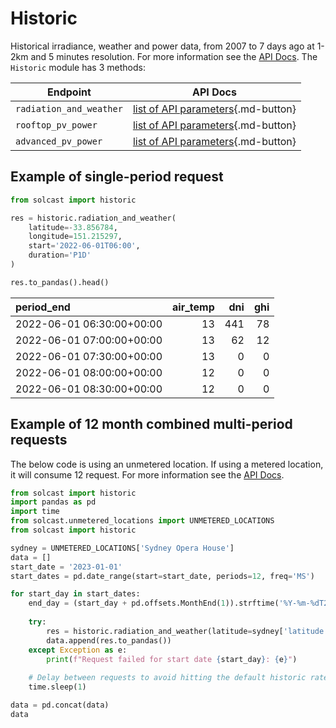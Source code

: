 # Historic

Historical irradiance, weather and power data, from 2007 to 7 days ago at 1-2km and 5 minutes resolution.
For more information see the [API Docs](https://docs.solcast.com.au/#36bffd5d-d2b5-4bc3-b757-855624432375). 
The `Historic` module has 3 methods:

| Endpoint                | API Docs                                                                                                |
|-------------------------|---------------------------------------------------------------------------------------------------------|
| `radiation_and_weather` | [list of API parameters](https://docs.solcast.com.au/#9de907e7-a52f-4993-a0f0-5cffee78ad10){.md-button} |
| `rooftop_pv_power`      | [list of API parameters](https://docs.solcast.com.au/#504e6e52-992f-4ac2-a4dc-d7ab312f992a){.md-button}                |
| `advanced_pv_power`     | [list of API parameters](https://docs.solcast.com.au/#1db1132e-8d49-4f25-939f-34883e5336c4){.md-button}               |

## Example of single-period request

```python
from solcast import historic

res = historic.radiation_and_weather(
    latitude=-33.856784,
    longitude=151.215297,
    start='2022-06-01T06:00',
    duration='P1D'
)

res.to_pandas().head()
```

| period_end                |   air_temp |   dni |   ghi |
|:--------------------------|-----------:|------:|------:|
| 2022-06-01 06:30:00+00:00 |         13 |   441 |    78 |
| 2022-06-01 07:00:00+00:00 |         13 |    62 |    12 |
| 2022-06-01 07:30:00+00:00 |         13 |     0 |     0 |
| 2022-06-01 08:00:00+00:00 |         12 |     0 |     0 |
| 2022-06-01 08:30:00+00:00 |         12 |     0 |     0 |


## Example of 12 month combined multi-period requests
The below code is using an unmetered location. If using a metered location, it will consume 12 request.
For more information see the [API Docs](https://solcast.github.io/solcast-api-python-sdk/notebooks/1.3%20Getting%20Data%20-%20Make%20Concurrent%20Requests/). 

```python
from solcast import historic
import pandas as pd
import time
from solcast.unmetered_locations import UNMETERED_LOCATIONS
from solcast import historic

sydney = UNMETERED_LOCATIONS['Sydney Opera House']
data = []
start_date = '2023-01-01'
start_dates = pd.date_range(start=start_date, periods=12, freq='MS')

for start_day in start_dates:
    end_day = (start_day + pd.offsets.MonthEnd(1)).strftime('%Y-%m-%dT23:59:59.000Z')
    
    try:
        res = historic.radiation_and_weather(latitude=sydney['latitude'], longitude=sydney['longitude'], start=start_day, end=end_day)
        data.append(res.to_pandas())
    except Exception as e:
        print(f"Request failed for start date {start_day}: {e}")
    
    # Delay between requests to avoid hitting the default historic rate limit
    time.sleep(1) 

data = pd.concat(data)
data
```
